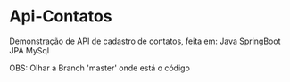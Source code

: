 # Api-Contatos
Demonstração de API de cadastro de contatos, feita em:  Java SpringBoot JPA MySql

OBS: Olhar a Branch 'master' onde está o código
